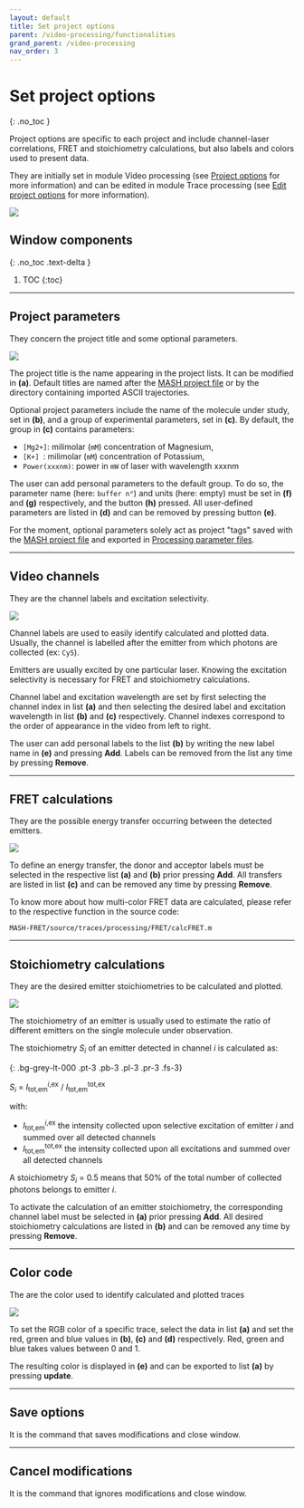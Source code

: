 ```yaml
---
layout: default
title: Set project options
parent: /video-processing/functionalities
grand_parent: /video-processing
nav_order: 3
---
```


# Set project options
{: .no_toc }

Project options are specific to each project and include channel-laser correlations, FRET and stoichiometry calculations, but also labels and colors used to present data.

They are initially set in module Video processing (see 
[Project options](../panels/panel-experiment-settings#project-options) for more information) and can be edited in module Trace processing (see 
[Edit project options](../../trace-processing/panels/area-management#edit-project-options) for more information).

<a href="../../assets/images/gui/VP-panel-expset-opt.png"><img src="../../assets/images/gui/VP-panel-expset-opt.png" style="max-width: 546px;"/></a>


## Window components
{: .no_toc .text-delta }

1. TOC
{:toc}

---

## Project parameters

They concern the project title and some optional parameters.

<a href="../../assets/images/gui/VP-panel-expset-opt-projprm.png"><img src="../../assets/images/gui/VP-panel-expset-opt-projprm.png" style="max-width: 249px;"/></a>

The project title is the name appearing in the project lists. 
It can be modified in **(a)**.
Default titles are named after the
[MASH project file](../../output-files/mash-mash-project) or by the directory containing imported ASCII trajectories.

Optional project parameters include the name of the molecule under study, set in **(b)**, and a group of experimental parameters, set in **(c)**.
By default, the group in **(c)** contains parameters:
* `[Mg2+]`: milimolar (`mM`) concentration of Magnesium,
* `[K+] `: milimolar (`mM`) concentration of Potassium,
* `Power(xxxnm)`: power in `mW` of laser with wavelength xxxnm

The user can add personal parameters to the default group.
To do so, the parameter name (here: `buffer n°`) and units (here: empty) must be set in **(f)** and **(g)** respectively, and the button **(h)** pressed.
All user-defined parameters are listed in **(d)** and can be removed by pressing button **(e)**. 

For the moment, optional parameters solely act as project "tags" saved with the 
[MASH project file](../../output-files/mash-mash-project) and exported in
[Processing parameter files](../../output-files/log-processing-parameters).


---

## Video channels

They are the channel labels and excitation selectivity.

<a href="../../assets/images/gui/VP-panel-expset-opt-channels.png"><img src="../../assets/images/gui/VP-panel-expset-opt-channels.png" style="max-width: 250px;"/></a>

Channel labels are used to easily identify calculated and plotted data. 
Usually, the channel is labelled after the emitter from which photons are collected (ex: `Cy5`).

Emitters are usually excited by one particular laser. 
Knowing the excitation selectivity is necessary for FRET and stoichiometry calculations.

Channel label and excitation wavelength are set by first selecting the channel index in list **(a)** and then selecting the desired label and excitation wavelength in list **(b)** and **(c)** respectively.
Channel indexes correspond to the order of appearance in the video from left to right.

The user can add personal labels to the list **(b)** by writing the new label name in **(e)** and pressing **Add**. 
Labels can be removed from the list any time by pressing **Remove**.

---

## FRET calculations

They are the possible energy transfer occurring between the detected emitters.

<a href="../../assets/images/gui/VP-panel-expset-opt-fret.png"><img src="../../assets/images/gui/VP-panel-expset-opt-fret.png" style="max-width: 250px;"/></a>

To define an energy transfer, the donor and acceptor labels must be selected in the respective list **(a)** and **(b)** prior pressing **Add**.
All transfers are listed in list **(c)** and can be removed any time by pressing **Remove**.

To know more about how multi-color FRET data are calculated, please refer to the respective function in the source code:

```
MASH-FRET/source/traces/processing/FRET/calcFRET.m
```

---

## Stoichiometry calculations

They are the desired emitter stoichiometries to be calculated and plotted.

<a href="../../assets/images/gui/VP-panel-expset-opt-s.png"><img src="../../assets/images/gui/VP-panel-expset-opt-s.png" style="max-width: 250px;"/></a>

The stoichiometry of an emitter is usually used to estimate the ratio of different emitters on the single molecule under observation.

The stoichiometry *S<sub>i</sub>* of an emitter detected in channel *i* is calculated as:

{: .bg-grey-lt-000 .pt-3 .pb-3 .pl-3 .pr-3 .fs-3}
<p style="border-radius: 5px;">
<i>S<sub>i</sub></i> = <i>I</i><sub>tot,em</sub><sup><i>i</i>,ex</sup> / <i>I</i><sub>tot,em</sub><sup>tot,ex</sup>
</p>

with:
* *I*<sub>tot,em</sub><sup><i>i</i>,ex</sup> the intensity collected upon selective excitation of emitter *i* and summed over all detected channels
* *I*<sub>tot,em</sub><sup>tot,ex</sup> the intensity collected upon all excitations and summed over all detected channels

A stoichiometry *S<sub>i</sub>* = 0.5 means that 50% of the total number of collected photons belongs to emitter *i*.

To activate the calculation of an emitter stoichiometry, the corresponding channel label must be selected in **(a)** prior pressing **Add**.
All desired stoichiometry calculations are listed in **(b)** and can be removed any time by pressing **Remove**.

---

## Color code

The are the color used to identify calculated and plotted traces

<a href="../../assets/images/gui/VP-panel-expset-opt-colors.png"><img src="../../assets/images/gui/VP-panel-expset-opt-colors.png" style="max-width: 250px;"/></a>

To set the RGB color of a specific trace, select the data in list **(a)** and set the red, green and blue values in **(b)**, **(c)** and **(d)** respectively.
Red, green and blue takes values between 0 and 1.

The resulting color is displayed in **(e)** and can be exported to list **(a)** by pressing **update**.

---

## Save options

It is the command that saves modifications and close window.

---

## Cancel modifications

It is the command that ignores modifications and close window.
